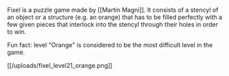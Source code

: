 Fixel is a puzzle game made by [[Martin Magni]]. It consists of a stencyl of an object or a structure (e.g. an orange) that has to be filled perfectly with a few given pieces that interlock into the stencyl through their holes in order to win.

Fun fact: level "Orange" is considered to be the most difficult level in the game.

[[/uploads/fixel_level21_orange.png]]